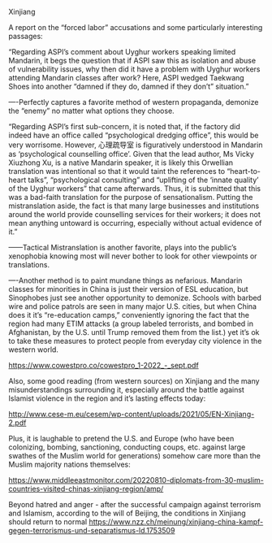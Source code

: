 Xinjiang

A report on the “forced labor” accusations and some particularly interesting passages:

“Regarding ASPI’s comment about Uyghur workers speaking limited Mandarin, it begs the question that if ASPI saw this as isolation and abuse of vulnerability issues, why then did it have a problem with Uyghur workers attending Mandarin classes after work? Here, ASPI wedged Taekwang Shoes into another “damned if they do, damned if they don’t” situation.”

—-Perfectly captures a favorite method of western propaganda, demonize the “enemy” no matter what options they choose.

“Regarding ASPI’s first sub-concern, it is noted that, if the factory did indeed have an office called “psychological dredging office”, this would be very worrisome. However, 心理疏导室 is figuratively understood in Mandarin as ‘psychological counselling office’. Given that the lead author, Ms Vicky Xiuzhong Xu, is a native Mandarin speaker, it is likely this Orwellian translation was intentional so that it would taint the references to “heart-to-heart talks”, “psychological consulting” and “uplifting of the ‘innate quality’ of the Uyghur workers” that came afterwards. Thus, it is submitted that this was a bad-faith translation for the purpose of sensationalism. Putting the mistranslation aside, the fact is that many large businesses and institutions around the world provide counselling services for their workers; it does not mean anything untoward is occurring, especially without actual evidence of it.”

——Tactical Mistranslation is another favorite, plays into the public’s xenophobia knowing most will never bother to look for other viewpoints or translations.

—-Another method is to paint mundane things as nefarious.  Mandarin classes for minorities in China is just their version of ESL education, but Sinophobes just see another opportunity to demonize.  Schools with barbed wire and police patrols are seen in many major U.S. cities, but when China does it it’s “re-education camps,” conveniently ignoring the fact that the region had many ETIM attacks (a group labeled terrorists, and bombed in Afghanistan, by the U.S. until Trump removed them from the list.) yet it’s ok to take these measures to protect people from everyday city violence in the western world.

https://www.cowestpro.co/cowestpro_1-2022_-_sept.pdf

Also, some good reading (from western sources) on Xinjiang and the many misunderstandings surrounding it, especially around the battle against Islamist violence in the region and it’s lasting effects today:

http://www.cese-m.eu/cesem/wp-content/uploads/2021/05/EN-Xinjiang-2.pdf

Plus, it is laughable to pretend the U.S. and Europe (who have been colonizing, bombing, sanctioning, conducting coups, etc. against large swathes of the Muslim world for generations) somehow care more than the Muslim majority nations themselves:

https://www.middleeastmonitor.com/20220810-diplomats-from-30-muslim-countries-visited-chinas-xinjiang-region/amp/

Beyond hatred and anger - after the successful campaign against terrorism and Islamism, according to the will of Beijing, the conditions in Xinjiang should return to normal
https://www.nzz.ch/meinung/xinjiang-china-kampf-gegen-terrorismus-und-separatismus-ld.1753509
